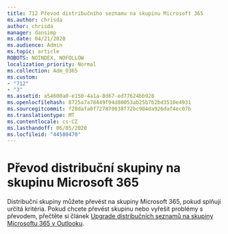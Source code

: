 ```yaml
---
title: 712 Převod distribučního seznamu na skupinu Microsoft 365
ms.author: chrisda
author: chrisda
manager: dansimp
ms.date: 04/21/2020
ms.audience: Admin
ms.topic: article
ROBOTS: NOINDEX, NOFOLLOW
localization_priority: Normal
ms.collection: Adm_O365
ms.custom:
- "712"
- "3"
ms.assetid: a54600a0-e150-4a1a-8d67-ed77624bb928
ms.openlocfilehash: 8725a7a78449f94d80053ab25b7b2bd3510e4931
ms.sourcegitcommit: f28dafa0f727870038f72bc904da926daf4ec07b
ms.translationtype: MT
ms.contentlocale: cs-CZ
ms.lasthandoff: 06/05/2020
ms.locfileid: "44580470"
---
```

# <a name="convert-a-distribution-group-to-a-microsoft-365-group"></a>Převod distribuční skupiny na skupinu Microsoft 365

Distribuční skupiny můžete převést na skupiny Microsoft 365, pokud splňují určitá kritéria. Pokud chcete převést skupinu nebo vyřešit problémy s převodem, přečtěte si článek [Upgrade distribučních seznamů na skupiny Microsoftu 365 v Outlooku](https://docs.microsoft.com/microsoft-365/admin/manage/upgrade-distribution-lists).
